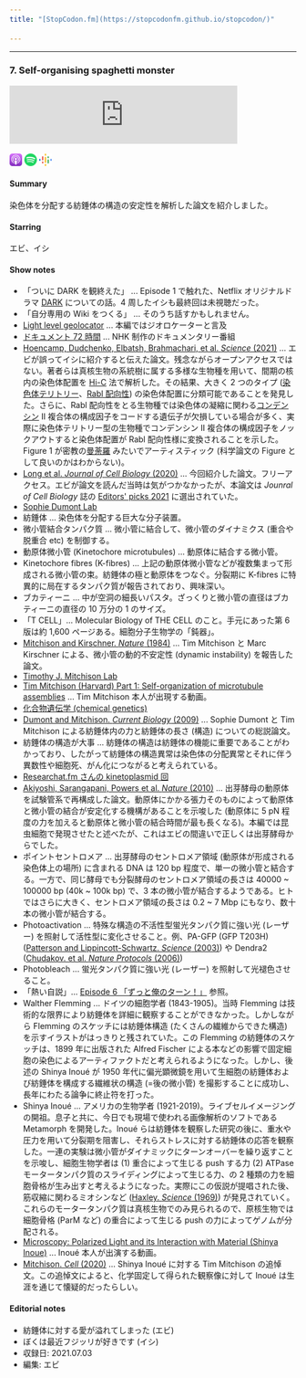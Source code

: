 ```yaml
---
title: "[StopCodon.fm](https://stopcodonfm.github.io/stopcodon/)"

---
```

-------
### 7. Self-organising spaghetti monster
<iframe src="https://anchor.fm/stopcodon/embed/episodes/7--Self-organising-spaghetti-monster-e169362" height="102px" width="400px" frameborder="0" scrolling="no"></iframe>

[<img src="https://raw.githubusercontent.com/StopCodonfm/stopcodon/main/logos/apple-podcasts.png" width="22px">](https://podcasts.apple.com/jp/podcast/7-self-organising-spaghetti-monster/id1572672009?i=1000532694865)
[<img src="https://raw.githubusercontent.com/StopCodonfm/stopcodon/main/logos/spotify.png" width="22px">](https://open.spotify.com/episode/0A1o0v8cafj1fBuXNK9lr2)
[<img src="https://raw.githubusercontent.com/StopCodonfm/stopcodon/main/logos/google-podcasts.png" width="22px">](https://podcasts.google.com/feed/aHR0cHM6Ly9hbmNob3IuZm0vcy81YjY0MGVhMC9wb2RjYXN0L3Jzcw/episode/MmUzYWQ5Y2MtNDFjMC00YTk5LTlkYmYtMDFiYWFkZWVkMWY5?sa=X&ved=0CAUQkfYCahcKEwj4rejW8KT1AhUAAAAAHQAAAAAQAQ)



#### Summary
染色体を分配する紡錘体の構造の安定性を解析した論文を紹介しました。

#### Starring
エビ、イシ

#### Show notes
- 「ついに DARK を観終えた」 ... Episode 1 で触れた、Netflix オリジナルドラマ [DARK](https://dark.netflix.io/en) についての話。4 周したイシも最終回は未視聴だった。
- 「自分専用の Wiki をつくる」 ... そのうち話すかもしれません。
- [Light level geolocator](https://en.wikipedia.org/wiki/Light_level_geolocator) ... 本編ではジオロケーターと言及
- [ドキュメント 72 時間](https://www.nhk.jp/p/72hours/ts/W3W8WRN8M3/) ... NHK 制作のドキュメンタリー番組
- [Hoencamp, Dudchenko, Elbatsh, Brahmachari, et al. _Science_ (2021)](http://dx.doi.org/10.1126/science.abe2218)  ... エビが誤ってイシに紹介すると伝えた論文。残念ながらオープンアクセスではない。著者らは真核生物の系統樹に属する多様な生物種を用いて、間期の核内の染色体配置を [Hi-C](https://www.yodosha.co.jp/jikkenigaku/keyword/1568.html) 法で解析した。その結果、大きく 2 つのタイプ ([染色体テリトリー](https://www.yodosha.co.jp/jikkenigaku/keyword/1135.html)、[Rabl 配向性](https://www.google.com/search?q=%E3%83%A9%E3%83%96%E3%83%AB%E9%85%8D%E5%90%91%E6%80%A7&sxsrf=ALeKk012a1p1Vo4ZKuTPDVCL1I7S5F6NMw:1627012135010&source=lnms&tbm=isch&sa=X&ved=2ahUKEwiJwOjCpPjxAhVK-WEKHUKHB9wQ_AUoAXoECAIQAw&biw=734&bih=764)) の染色体配置に分類可能であることを発見した。さらに、Rabl 配向性をとる生物種では染色体の凝縮に関わる[コンデンシン](https://ja.wikipedia.org/wiki/%E3%82%B3%E3%83%B3%E3%83%87%E3%83%B3%E3%82%B7%E3%83%B3) II 複合体の構成因子をコードする遺伝子が欠損している場合が多く、実際に染色体テリトリー型の生物種でコンデンシン II 複合体の構成因子をノックアウトすると染色体配置が Rabl 配向性様に変換されることを示した。Figure 1 が密教の[曼荼羅](https://ja.wikipedia.org/wiki/%E6%9B%BC%E8%8D%BC%E7%BE%85) みたいでアーティスティック (科学論文の Figure として良いのかはわからない)。
- [Long et al. _Journal of Cell Biology_ (2020)](https://rupress.org/jcb/article/219/8/e201911090/151795/Individual-kinetochore-fibers-locally-dissipate) ... 今回紹介した論文。フリーアクセス。エビが論文を読んだ当時は気がつかなかったが、本論文は _Jounral of Cell Biology_ 誌の [Editors' picks 2021](https://rupress.org/jcb/collection/19266/Editors-picks-2021) に選出されていた。
- [Sophie Dumont Lab](http://www.dumontlab.ucsf.edu/)
- 紡錘体 ... 染色体を分配する巨大な分子装置。
- 微小管結合タンパク質 ... 微小管に結合して、微小管のダイナミクス (重合や脱重合 etc) を制御する。
- 動原体微小管 (Kinetochore microtubules) ... 動原体に結合する微小管。
- Kinetochore fibres (K-fibres) ... 上記の動原体微小管などが複数集まって形成される微小管の束。紡錘体の極と動原体をつなぐ。分裂期に K-fibres に特異的に局在するタンパク質が報告されており、興味深い。
- ブカティーニ ... 中が空洞の細長いパスタ。ざっくりと微小管の直径はブカティーニの直径の 10 万分の 1 のサイズ。
- 「T CELL」... Molecular Biology of THE CELL のこと。手元にあった第 6 版は約 1,600 ページある。細胞分子生物学の「鈍器」。
- [Mitchison and Kirschner. _Nature_ (1984)](https://www.nature.com/articles/312237a0)  ... Tim Mitchison と Marc Kirschner による、微小管の動的不安定性 (dynamic instability) を報告した論文。
- [Timothy J. Mitchison Lab](https://mitchison.hms.harvard.edu/)
- [Tim Mitchison (Harvard) Part 1: Self-organization of microtubule assemblies](https://youtu.be/AsPYlJEWMdo) ... Tim Mitchison 本人が出現する動画。
- [化合物遺伝学 (chemical genetics)](https://www.chem-station.com/chemglossary/2013/02/post-4.html)
- [Dumont and Mitchison. _Current Biology_ (2009)](https://www.sciencedirect.com/science/article/pii/S096098220901450X?via%3Dihub) ... Sophie Dumont と Tim Mitchison による紡錘体内の力と紡錘体の長さ (構造) についての総説論文。
- 紡錘体の構造が大事 ... 紡錘体の構造は紡錘体の機能に重要であることがわかっており、したがって紡錘体の構造異常は染色体の分配異常とそれに伴う異数性や細胞死、がん化につながると考えられている。
- [Researchat.fm さんの kinetoplasmid 回](https://researchat.fm/episode/107)
- [Akiyoshi, Sarangapani, Powers et al. _Nature_ (2010)](https://www.nature.com/articles/nature09594) ... 出芽酵母の動原体を試験管系で再構成した論文。動原体にかかる張力そのものによって動原体と微小管の結合が安定化する機構があることを示唆した (動原体に 5 pN 程度の力を加えると動原体と微小管の結合時間が最も長くなる)。本編では昆虫細胞で発現させたと述べたが、これはエビの間違いで正しくは出芽酵母からでした。
- ポイントセントロメア ... 出芽酵母のセントロメア領域 (動原体が形成される染色体上の場所) に含まれる DNA は 120 bp 程度で、単一の微小管と結合する。一方で、同じ酵母でも分裂酵母のセントロメア領域の長さは 40000 ~ 100000 bp (40k ~ 100k bp) で、3 本の微小管が結合するようである。ヒトではさらに大きく、セントロメア領域の長さは 0.2 ~ 7 Mbp にもなり、数十本の微小管が結合する。
- Photoactivation ... 特殊な構造の不活性型蛍光タンパク質に強い光 (レーザー) を照射して活性型に変化させること。例、PA-GFP (GFP T203H)  ([Patterson and Lippincott-Schwartz. _Science_ (2003)](https://science.sciencemag.org/content/297/5588/1873)) や Dendra2 ([Chudakov. et al. _Nature Protocols_ (2006)](https://www.nature.com/articles/nprot.2007.291))
- Photobleach ... 蛍光タンパク質に強い光 (レーザー) を照射して光褪色させること。
- 「熱い自説」... [Episode 6 「ずっと俺のターン！」](https://anchor.fm/stopcodon/episodes/6-e167iss) 参照。
- Walther Flemming ... ドイツの細胞学者 (1843-1905)。当時 Flemming は技術的な限界により紡錘体を詳細に観察することができなかった。しかしながら Flemming のスケッチには紡錘体構造 (たくさんの繊維からできた構造) を示すイラストがはっきりと残されていた。この Flemming の紡錘体のスケッチは、1899 年に出版された Alfred Fischer による本などの影響で固定細胞の染色によるアーティファクトだと考えられるようになった。しかし、後述の Shinya Inoué が 1950 年代に偏光顕微鏡を用いて生細胞の紡錘体および紡錘体を構成する繊維状の構造 (=後の微小管) を撮影することに成功し、長年にわたる論争に終止符を打った。
- Shinya Inoué ... アメリカの生物学者 (1921-2019)。ライブセルイメージングの開祖。息子と共に、今日でも現場で使われる画像解析のソフトである Metamorph を開発した。Inoué らは紡錘体を観察した研究の後に、重水や圧力を用いて分裂期を阻害し、それらストレスに対する紡錘体の応答を観察した。一連の実験は微小管がダイナミックにターンオーバーを繰り返すことを示唆し、細胞生物学者は (1) 重合によって生じる push する力 (2) ATPase モータータンパク質のスライディングによって生じる力、の 2 種類の力を細胞骨格が生み出すと考えるようになった。実際にこの仮説が提唱された後、筋収縮に関わるミオシンなど ([Haxley. _Science_ (1969)](https://science.sciencemag.org/content/164/3886/1356)) が発見されていく。これらのモータータンパク質は真核生物でのみ見られるので、原核生物では細胞骨格 (ParM など) の重合によって生じる push の力によってゲノムが分配される。
- [Microscopy: Polarized Light and its Interaction with Material (Shinya Inoue)](https://youtu.be/_-C2Db-aBuU) ... Inoué 本人が出演する動画。
- [Mitchison. _Cell_ (2020)](https://www.cell.com/cell/pdf/S0092-8674(19)31384-4.pdf) ... Shinya Inoué に対する Tim Mitchison の追悼文。この追悼文によると、化学固定して得られた観察像に対して Inoué は生涯を通じて懐疑的だったらしい。


#### Editorial notes

- 紡錘体に対する愛が溢れてしまった (エビ)
- ぼくは最近フジッリが好きです (イシ)
- 収録日: 2021.07.03
- 編集: エビ

